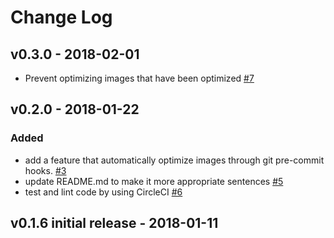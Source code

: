 # Change Log
## v0.3.0 - 2018-02-01
- Prevent optimizing images that have been optimized [#7](https://github.com/speee/iiopt/pull/7)

## v0.2.0 - 2018-01-22
### Added

- add a feature that automatically optimize images through git pre-commit hooks. [#3](https://github.com/speee/iiopt/pull/3)
- update README.md to make it more appropriate sentences [#5](https://github.com/speee/iiopt/pull/5)
- test and lint code by using CircleCI [#6](https://github.com/speee/iiopt/pull/6)

## v0.1.6 initial release - 2018-01-11
